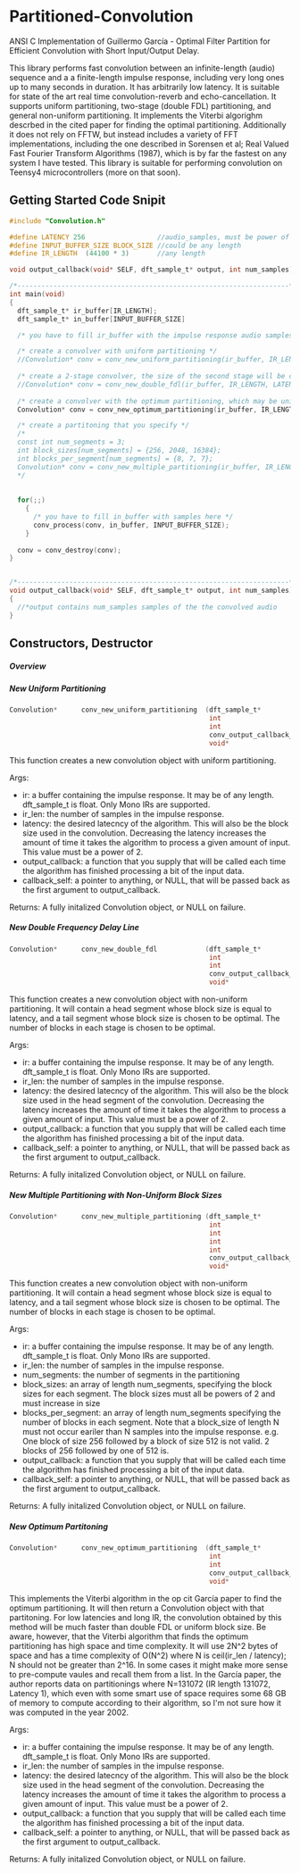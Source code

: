 # Partitioned-Convolution
ANSI C Implementation of Guillermo García -  Optimal Filter Partition for Efficient Convolution with Short Input/Output Delay. 

This library performs fast convolution between an infinite-length (audio) sequence and a a finite-length impulse response, including very long ones up to many seconds in duration. It has arbitrarily low latency. It is suitable for state of the art real time convolution-reverb and echo-cancellation. It supports uniform partitioning, two-stage (double FDL) partitioning, and general non-uniform partitioning. It implements the Viterbi algorighm descrbed in the cited paper for finding the optimal partitioning. Additionally it does not rely on FFTW, but instead includes a variety of FFT implementations, including the one described in Sorensen et al; Real Valued Fast Fourier Transform Algorithms (1987), which is by far the fastest on any system I have tested. This library is suitable for performing convolution on Teensy4 microcontrollers (more on that soon).

## Getting Started Code Snipit
```c
#include "Convolution.h"

#define LATENCY 256                  //audio_samples, must be power of 2
#define INPUT_BUFFER_SIZE BLOCK_SIZE //could be any length
#define IR_LENGTH  (44100 * 3)       //any length

void output_callback(void* SELF, dft_sample_t* output, int num_samples);

/*--------------------------------------------------------------------*/
int main(void)
{
  dft_sample_t* ir_buffer[IR_LENGTH];
  dft_sample_t* in_buffer[INPUT_BUFFER_SIZE]

  /* you have to fill ir_buffer with the impulse response audio samples here */

  /* create a convolver with uniform partitioning */
  //Convolution* conv = conv_new_uniform_partitioning(ir_buffer, IR_LENGTH, LATENCY, output_callback, NULL);
  
  /* create a 2-stage convolver, the size of the second stage will be chosen for you so as to be optimum */
  //Convolution* conv = conv_new_double_fdl(ir_buffer, IR_LENGTH, LATENCY, output_callback, NULL);
  
  /* create a convolver with the optimum partitioning, which may be uniform or non-uniform and could have several stages */
  Convolution* conv = conv_new_optimum_partitioning(ir_buffer, IR_LENGTH, LATENCY, output_callback, NULL);

  /* create a partitoning that you specify */
  /*
  const int num_segments = 3;
  int block_sizes[num_segments] = {256, 2048, 16384};
  int blocks_per_segment[num_segments] = {8, 7, 7};
  Convolution* conv = conv_new_multiple_partitioning(ir_buffer, IR_LENGTH, num_segments, block_sizes, blocks_per_segment, output_callback, NULL);
  */
  
  
  for(;;)
    {
      /* you have to fill in_buffer with samples here */
      conv_process(conv, in_buffer, INPUT_BUFFER_SIZE);
    }
  
  conv = conv_destroy(conv);
}


/*--------------------------------------------------------------------*/
void output_callback(void* SELF, dft_sample_t* output, int num_samples)
{
  //*output contains num_samples samples of the the convolved audio
}
```

## Constructors, Destructor
##### Overview

##### New Uniform Partitioning
```c
Convolution*      conv_new_uniform_partitioning  (dft_sample_t*          ir, 
                                                  int                    ir_len, 
                                                  int                    latency, 
                                                  conv_output_callback_t output_callback, 
                                                  void*                  callback_self);
```
This function creates a new convolution object with uniform partitioning.

Args:
* ir: a buffer containing the impulse response. It may be of any length. dft_sample_t is float. Only Mono IRs are supported.
* ir_len: the number of samples in the impulse response.
* latency: the desired latecncy of the algorithm. This will also be the block size used in the convolution. Decreasing the latency increases the amount of time it takes the algorithm to process a given amount of input. This value must be a power of 2.
* output_callback: a function that you supply that will be called each time the algorithm has finished processing a bit of the input data.
* callback_self: a pointer to anything, or NULL, that will be passed back as the first argument to output_callback.

Returns: A fully initalized Convolution object, or NULL on failure.

##### New Double Frequency Delay Line
```c
Convolution*      conv_new_double_fdl            (dft_sample_t*          ir, 
                                                  int                    ir_len, 
                                                  int                    latency, 
                                                  conv_output_callback_t output_callback, 
                                                  void*                  callback_self);


```
This function creates a new convolution object with non-uniform partitioning. It will contain a head segment whose block size is equal to latency, and a tail segment whose block size is chosen to be optimal. The number of blocks in each stage is chosen to be optimal.

Args:
* ir: a buffer containing the impulse response. It may be of any length. dft_sample_t is float. Only Mono IRs are supported.
* ir_len: the number of samples in the impulse response.
* latency: the desired latecncy of the algorithm. This will also be the block size used in the head segment of the convolution. Decreasing the latency increases the amount of time it takes the algorithm to process a given amount of input. This value must be a power of 2.
* output_callback: a function that you supply that will be called each time the algorithm has finished processing a bit of the input data.
* callback_self: a pointer to anything, or NULL, that will be passed back as the first argument to output_callback.

Returns: A fully initalized Convolution object, or NULL on failure.

##### New Multiple Partitioning with Non-Uniform Block Sizes
```c
Convolution*      conv_new_multiple_partitioning (dft_sample_t*          ir, 
                                                  int                    ir_len, 
                                                  int                    num_segments, 
                                                  int                    block_sizes[], 
                                                  int                    blocks_per_segment[], 
                                                  conv_output_callback_t output_callback, 
                                                  void*                  callback_self);


```
This function creates a new convolution object with non-uniform partitioning. It will contain a head segment whose block size is equal to latency, and a tail segment whose block size is chosen to be optimal. The number of blocks in each stage is chosen to be optimal.

Args:
* ir: a buffer containing the impulse response. It may be of any length. dft_sample_t is float. Only Mono IRs are supported.
* ir_len: the number of samples in the impulse response.
* num_segments: the number of segments in the partitioning
* block_sizes: an array of length num_segments, specifying the block sizes for each segment. The block sizes must all be powers of 2 and must increase in size
* blocks_per_segment: an array of length num_segments specifying the number of blocks in each segment. Note that a block_size of length N must not occur eariler than N samples into the impulse response. e.g. One block of size 256 followed by a block of size 512 is not valid. 2 blocks of 256 followed by one of 512 is.
* output_callback: a function that you supply that will be called each time the algorithm has finished processing a bit of the input data.
* callback_self: a pointer to anything, or NULL, that will be passed back as the first argument to output_callback.

Returns: A fully initalized Convolution object, or NULL on failure.

##### New Optimum Partitoning
```c
Convolution*      conv_new_optimum_partitioning  (dft_sample_t*          ir, 
                                                  int                    ir_len, 
                                                  int                    latency, 
                                                  conv_output_callback_t output_callback, 
                                                  void*                  callback_self);


```
This implements the Viterbi algorithm in the op cit García paper to find the optimum partitioning. It will then return a Convolution object with that partitoning. For low latencies and long IR, the convolution obtained by this method will be much faster than double FDL or uniform block size. Be aware, however, that the Viterbi algorithm that finds the optimum partitioning has high space and time complexity. It will use 2N^2 bytes of space and has a time complexity of O(N^2) where N is ceil(ir_len / latency); N should not be greater than 2^16. In some cases it might make more sense to pre-compute vaules and recall them from a list. In the García paper, the author reports data on partitionings where N=131072 (IR length 131072, Latency 1), which even with some smart use of space requires some 68 GB of memory to compute according to their algorithm, so I'm not sure how it was computed in the year 2002. 

Args:
* ir: a buffer containing the impulse response. It may be of any length. dft_sample_t is float. Only Mono IRs are supported.
* ir_len: the number of samples in the impulse response.
* latency: the desired latecncy of the algorithm. This will also be the block size used in the head segment of the convolution. Decreasing the latency increases the amount of time it takes the algorithm to process a given amount of input. This value must be a power of 2.
* output_callback: a function that you supply that will be called each time the algorithm has finished processing a bit of the input data.
* callback_self: a pointer to anything, or NULL, that will be passed back as the first argument to output_callback.

Returns: A fully initalized Convolution object, or NULL on failure.

